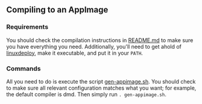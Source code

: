 ## Compiling to an AppImage

### Requirements
You should check the compilation instructions in [README.md](README.md)
to make sure you have everything you need. Additionally,
you'll need to get ahold of [linuxdeploy](https://github.com/linuxdeploy/linuxdeploy),
make it executable, and put it in your `PATH`.

### Commands
All you need to do is execute the script [gen-appimage.sh](gen-appimage.sh).
You should check to make sure all relevant configuration
matches what you want; for example, the default compiler is
dmd. Then simply run `. gen-appimage.sh`.
